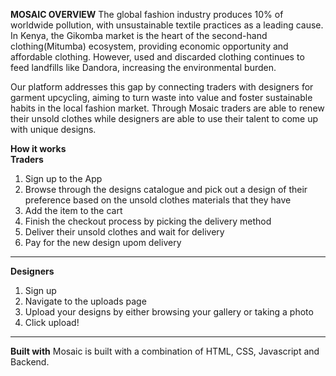 **MOSAIC OVERVIEW**
The global fashion industry produces 10% of worldwide pollution, with unsustainable textile practices as a leading cause. In Kenya, the Gikomba market is the heart of the second-hand clothing(Mitumba) ecosystem, providing economic opportunity and affordable clothing. However, used and discarded clothing continues to feed landfills like Dandora, increasing the environmental burden.

Our platform addresses this gap by connecting traders with designers for garment upcycling, aiming to turn waste into value and foster sustainable habits in the local fashion market. Through Mosaic traders are able to renew their unsold clothes while designers are able to use their talent to come up with unique designs. <br>

**How it works**<br>
**Traders**<br>
1. Sign up to the App<br>
2. Browse through the designs catalogue and pick out a design of their preference based on the unsold clothes materials that they have<br>
3. Add the item to the cart<br>
4. Finish the checkout process by picking the delivery method<br>
5. Deliver their unsold clothes and wait for delivery<br>
6. Pay for the new design upom delivery<br>
---
**Designers**<br>
1. Sign up<br>
2. Navigate to the uploads page<br> 
3. Upload your designs by either browsing your gallery or taking a photo 
4. Click upload!
---
**Built with**
Mosaic is built with a combination of HTML, CSS, Javascript and Backend. 

